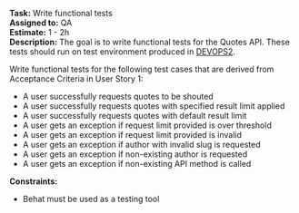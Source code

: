 
**Task:** Write functional tests  
**Assigned to:** QA  
**Estimate:** 1 - 2h  
**Description:** The goal is to write functional tests for the Quotes API. These tests
should run on test environment produced in [DEVOPS2](https://github.com/evodevo/quotes_api/tree/master/doc/task_devops2.md).

Write functional tests for the following test cases that are derived from Acceptance Criteria 
in User Story 1:
- A user successfully requests quotes to be shouted
- A user successfully requests quotes with specified result limit applied
- A user successfully requests quotes with default result limit
- A user gets an exception if request limit provided is over threshold
- A user gets an exception if request limit provided is invalid
- A user gets an exception if author with invalid slug is requested
- A user gets an exception if non-existing author is requested
- A user gets an exception if non-existing API method is called

**Constraints:**
- Behat must be used as a testing tool


